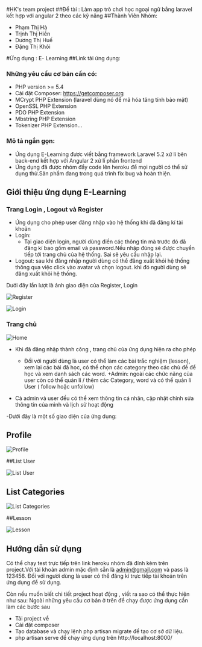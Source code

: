 #HK's team project
##Đề tài : Làm app trò chơi học ngoại ngữ bằng laravel kết hợp với angular 2 theo các kỹ năng 
##Thành Viên Nhóm:
-	Phạm Thị Hà
-	Trịnh Thị Hiền
-	Dương Thị Huế
-	Đặng Thị Khôi

#Ứng dụng : E- Learning
##Link tải ứng dụng: 

### Những yêu cầu cơ bản cần có: 
- PHP version >= 5.4
- Cài đặt Composer: https://getcomposer.org
- MCrypt PHP Extension (laravel dùng nó để mã hóa tăng tính bảo mật)
- OpenSSL PHP Extension
- PDO PHP Extension
- Mbstring PHP Extension
- Tokenizer PHP Extension...

### Mô tả ngắn gọn: 
- Ứng dụng E-Learning được viết bằng framework Laravel 5.2 xử lí bên back-end kết hợp với Angular 2 xử lí phần frontend
- Ứng dụng đã được nhóm đẩy code lên heroku để mọi người có thể sử dụng thử.Sản phẩm đang trong quá trình fix bug và hoàn thiện.

## Giới thiệu ứng dụng E-Learning

### Trang Login , Logout và Register
- Ứng dụng cho phép user đăng nhập vào hệ thống khi đã đăng kí tài khoản
- Login:
    + Tại giao diện login, người dùng điền các thông tin mà trước đó đã đăng kí bao gồm email và password.Nếu nhập đúng sẽ được chuyển tiếp tới trang chủ của hệ thống. Sai sẽ yêu cầu nhập lại.
- Logout: sau khi đăng nhập người dùng có thể đăng xuất khỏi hệ thống thông qua việc click vào avatar và chọn logout. khi đó người dùng sẽ đăng xuất khỏi hệ thống.

Dưới đây lần lượt là ảnh giao diện của Register, Login

![Register](https://github.com/truonganhhoang/int3507-2016/blob/master/HK/images/Register.jpg)

![Login](https://github.com/truonganhhoang/int3507-2016/blob/master/HK/images/Login.jpg)


### Trang chủ

![Home](https://github.com/truonganhhoang/int3507-2016/blob/master/HK/images/Home.jpg)

- Khi đã đăng nhập thành công , trang chủ của ứng dụng hiện ra cho phép
    + Đối với người dùng là user có thể làm các bài trắc nghiệm (lesson), xem lại các bài đã học, có thể chọn các category theo các chủ đề để học và xem danh sách các word.
    +Admin: ngoài các chức năng của user còn có thể quản lí / thêm các Category, word và có thể quản lí User ( follow hoặc unfollow)

- Cả admin và user đều có thể xem thông tin cá nhân, cập nhật chỉnh sửa thông tin của mình và lịch sử hoạt động

-Dưới đây là một số giao diện của ứng dụng:

## Profile

![Profile](https://github.com/truonganhhoang/int3507-2016/blob/master/HK/images/profile.jpg)

##List User

![List User](https://github.com/truonganhhoang/int3507-2016/blob/master/HK/images/user.jpg)

## List Categories

![List Categories](https://github.com/truonganhhoang/int3507-2016/blob/master/HK/images/ListCategories.jpg)

##Lesson

![Lesson](https://github.com/truonganhhoang/int3507-2016/blob/master/HK/images/Lesson.jpg)

## Hướng dẫn sử dụng
Có thể chạy test trực tiếp trên link heroku nhóm đã đính kèm trên project.Với tài khoản admin mặc định sẵn là admin@gmail.com và pass là 123456.
Đối với người dùng là user có thể đăng kí trực tiếp tài khoản trên ứng dụng để sử dụng.

Còn nếu muốn biết chi tiết project hoạt động , viết ra sao có thể thực hiện như sau:
Ngoài những yêu cầu cơ bản ở trên để chạy được ứng dụng cần làm các bước sau
- Tải project về 
- Cài đặt composer
- Tạo database và chạy lệnh php artisan migrate để tạo cơ sở dữ liệu.
- php artisan serve để chạy ứng dụng trên http://localhost:8000/


